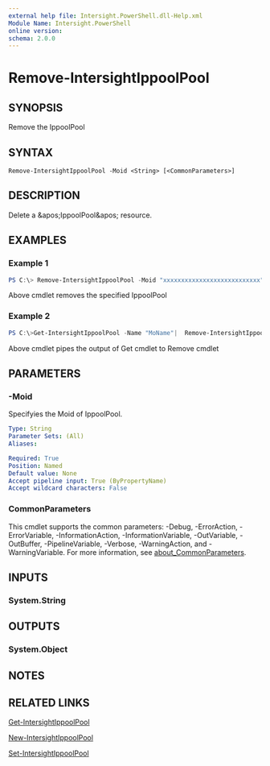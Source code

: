 ```yaml
---
external help file: Intersight.PowerShell.dll-Help.xml
Module Name: Intersight.PowerShell
online version:
schema: 2.0.0
---
```


# Remove-IntersightIppoolPool

## SYNOPSIS
Remove the IppoolPool

## SYNTAX

```
Remove-IntersightIppoolPool -Moid <String> [<CommonParameters>]
```

## DESCRIPTION
Delete a &amp;apos;IppoolPool&amp;apos; resource.

## EXAMPLES

### Example 1
```powershell
PS C:\> Remove-IntersightIppoolPool -Moid "xxxxxxxxxxxxxxxxxxxxxxxxxxx"
```
Above cmdlet removes the specified IppoolPool 

### Example 2
```powershell
PS C:\>Get-IntersightIppoolPool -Name "MoName"|  Remove-IntersightIppoolPool
```
Above cmdlet pipes the output of Get cmdlet to Remove cmdlet

## PARAMETERS

### -Moid
Specifyies the Moid of IppoolPool.

```yaml
Type: String
Parameter Sets: (All)
Aliases:

Required: True
Position: Named
Default value: None
Accept pipeline input: True (ByPropertyName)
Accept wildcard characters: False
```

### CommonParameters
This cmdlet supports the common parameters: -Debug, -ErrorAction, -ErrorVariable, -InformationAction, -InformationVariable, -OutVariable, -OutBuffer, -PipelineVariable, -Verbose, -WarningAction, and -WarningVariable. For more information, see [about_CommonParameters](http://go.microsoft.com/fwlink/?LinkID=113216).

## INPUTS

### System.String

## OUTPUTS

### System.Object
## NOTES

## RELATED LINKS

[Get-IntersightIppoolPool](./Get-IntersightIppoolPool.md)

[New-IntersightIppoolPool](./New-IntersightIppoolPool.md)

[Set-IntersightIppoolPool](./Set-IntersightIppoolPool.md)


